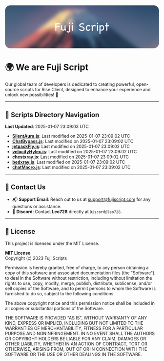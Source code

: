 ![Banner](.github/b.webp)

# 🌍 **We are Fuji Script**

Our global team of developers is dedicated to creating powerful, open-source scripts for Rise Client, designed to enhance your experience and unlock new possibilities! 🌟

---
<!-- SCRIPTS_NAVIGATION_START -->
## 📂 **Scripts Directory Navigation**

**Last Updated**: 2025-01-07 23:09:03 UTC

- **[SilentAura.js](scripts/SilentAura.js)**: Last modified on 2025-01-07 23:09:02 UTC
- **[ChatBypass.js](scripts/ChatBypass.js)**: Last modified on 2025-01-07 23:09:02 UTC
- **[jetpackFly.js](scripts/jetpackFly.js)**: Last modified on 2025-01-07 23:09:02 UTC
- **[velocityHylex.js](scripts/velocityHylex.js)**: Last modified on 2025-01-07 23:09:02 UTC
- **[chestxray.js](scripts/chestxray.js)**: Last modified on 2025-01-07 23:09:02 UTC
- **[bedxray.js](scripts/bedxray.js)**: Last modified on 2025-01-07 23:09:02 UTC
- **[chatMacro.js](scripts/chatMacro.js)**: Last modified on 2025-01-07 23:09:02 UTC

<!-- SCRIPTS_NAVIGATION_END -->

---

## 💬 **Contact Us**  
- 📬 **Support Email**: Reach out to us at [support@fujiscript.com](mailto:support@fujiscript.com) for any questions or assistance.  
- 💬 **Discord**: Contact **Leo728** directly at `Discord@leo728`.

---

## 📜 **License**

This project is licensed under the MIT License.  

**MIT License**  
Copyright (c) 2023 Fuji Scripts  

Permission is hereby granted, free of charge, to any person obtaining a copy of this software and associated documentation files (the "Software"), to deal in the Software without restriction, including without limitation the rights to use, copy, modify, merge, publish, distribute, sublicense, and/or sell copies of the Software, and to permit persons to whom the Software is furnished to do so, subject to the following conditions:  

The above copyright notice and this permission notice shall be included in all copies or substantial portions of the Software.  

THE SOFTWARE IS PROVIDED "AS IS", WITHOUT WARRANTY OF ANY KIND, EXPRESS OR IMPLIED, INCLUDING BUT NOT LIMITED TO THE WARRANTIES OF MERCHANTABILITY, FITNESS FOR A PARTICULAR PURPOSE AND NONINFRINGEMENT. IN NO EVENT SHALL THE AUTHORS OR COPYRIGHT HOLDERS BE LIABLE FOR ANY CLAIM, DAMAGES OR OTHER LIABILITY, WHETHER IN AN ACTION OF CONTRACT, TORT OR OTHERWISE, ARISING FROM, OUT OF OR IN CONNECTION WITH THE SOFTWARE OR THE USE OR OTHER DEALINGS IN THE SOFTWARE.  

